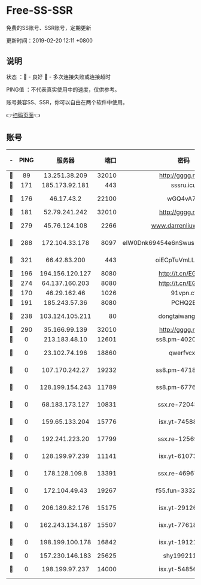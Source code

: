 # Free-SS-SSR

免费的SS账号、SSR账号，定期更新

更新时间：2019-02-20 12:11 +0800

## 说明

状态     ：🙂 - 良好 🙁 - 多次连接失败或连接超时

PING值   ：不代表真实使用中的速度，仅供参考。

账号兼容SS、SSR，你可以自由在两个软件中使用。

👉[扫码页面](https://liesauer.github.io/free-ss-ssr.github.io/)👈

## 账号

|-|PING|服务器|端口|密码|加密方式|区域|
|:----:|:----:|:-----:|-----:|:----:|:----:|:----:|
|🙂|89|13.251.38.209|32010|http://gggg.rocks|chacha20|SG|
|🙂|171|185.173.92.181|443|sssru.icu|rc4-md5|RU|
|🙂|176|46.17.43.2|22100|wGQ4vA7D|aes-256-gcm|RU|
|🙂|181|52.79.241.242|32010|http://gggg.rocks|chacha20|KR|
|🙂|279|45.76.124.108|2266|www.darrenliuwei.com|aes-256-cfb|AU|
|🙂|288|172.104.33.178|8097|eIW0Dnk69454e6nSwuspv9DmS201tQ0D|aes-256-cfb|SG|
|🙂|321|66.42.83.200|443|oiECpTuVmLLxk4Ts|aes-256-cfb|US|
|🙂|196|194.156.120.127|8080|http://t.cn/EGJIyrl|rc4-md5|RU|
|🙂|274|64.137.160.203|8080|http://t.cn/EGJIyrl|rc4-md5|CA|
|🙁|170|46.29.162.46|1026|91vpn.cf|rc4-md5|RU|
|🙁|191|185.243.57.36|8080|PCHQ2E|rc4-md5|US|
|🙁|238|103.124.105.211|80|dongtaiwang.com|aes-256-cfb|US|
|🙁|290|35.166.99.139|32010|http://gggg.rocks|chacha20|US|
|🙁|0|213.183.48.10|12601|ss8.pm-40202630|rc4-md5|RU|
|🙁|0|23.102.74.196|18860|qwerfvcxz|aes-256-gcm|JP|
|🙁|0|107.170.242.27|19232|ss8.pm-47184551|aes-256-cfb|US|
|🙁|0|128.199.154.243|11789|ss8.pm-67760833|aes-256-cfb|SG|
|🙁|0|68.183.173.127|10831|ssx.re-72043236|aes-256-cfb|US|
|🙁|0|159.65.133.204|15776|isx.yt-74588926|aes-256-cfb|SG|
|🙁|0|192.241.223.20|17799|ssx.re-12569451|aes-256-cfb|US|
|🙁|0|128.199.97.239|11141|isx.yt-61073883|aes-256-cfb|SG|
|🙁|0|178.128.109.8|13391|ssx.re-46967706|aes-256-cfb|SG|
|🙁|0|172.104.49.43|19267|f55.fun-33324216|aes-256-cfb|SG|
|🙁|0|206.189.82.176|15175|isx.yt-29126697|aes-256-cfb|SG|
|🙁|0|162.243.134.187|15507|isx.yt-77618718|aes-256-cfb|US|
|🙁|0|198.199.100.178|16842|isx.yt-19121084|aes-256-cfb|US|
|🙁|0|157.230.146.183|25625|shy19921124|rc4-md5|US|
|🙁|0|198.199.97.237|14000|isx.yt-54856932|aes-256-cfb|US|
